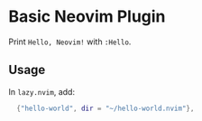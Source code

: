# Basic Neovim Plugin

Print `Hello, Neovim!` with `:Hello`.

## Usage

In `lazy.nvim`, add:

```lua
  {"hello-world", dir = "~/hello-world.nvim"},
```
